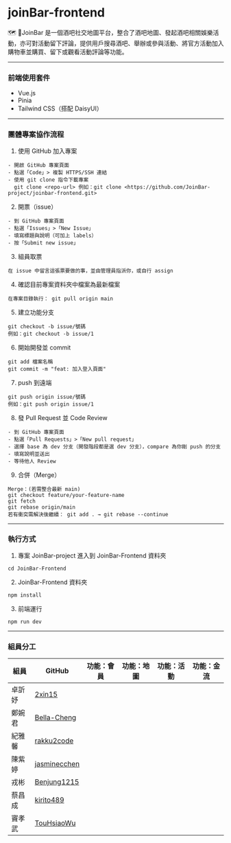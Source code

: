 # joinBar-frontend

🗺️ 🥂JoinBar 是一個酒吧社交地圖平台，整合了酒吧地圖、發起酒吧相關娛樂活動，亦可對活動留下評論，提供用戶搜尋酒吧、舉辦或參與活動、將官方活動加入購物車並購買、留下或觀看活動評論等功能。

---

### 前端使用套件

- Vue.js
- Pinia
- Tailwind CSS（搭配 DaisyUI）

---

### 團體專案協作流程

1. 使用 GitHub 加入專案
```
- 開啟 GitHub 專案頁面
- 點選「Code」> 複製 HTTPS/SSH 連結
- 使用 git clone 指令下載專案
  git clone <repo-url> 例如：git clone <https://github.com/JoinBar-project/joinbar-frontend.git>
```

2. 開票（issue）
```
- 到 GitHub 專案頁面
- 點選「Issues」>「New Issue」
- 填寫標題與說明（可加上 labels）
- 按「Submit new issue」
```

3. 組員取票
```
在 issue 中留言這張票要做的事，並由管理員指派你，或自行 assign
```

4. 確認目前專案資料夾中檔案為最新檔案
```
在專案目錄執行： git pull origin main
```

5. 建立功能分支
```
git checkout -b issue/號碼
例如：git checkout -b issue/1
```

6. 開始開發並 commit
```
git add 檔案名稱
git commit -m "feat: 加入登入頁面"
```

7. push 到遠端
```
git push origin issue/號碼
例如：git push origin issue/1
```

8. 發 Pull Request 並 Code Review
```
- 到 GitHub 專案頁面
- 點選「Pull Requests」>「New pull request」
- 選擇 base 為 dev 分支（開發階段都是選 dev 分支），compare 為你剛 push 的分支
- 填寫說明並送出
- 等待他人 Review
```

9. 合併（Merge）
```
Merge：(若需整合最新 main)
git checkout feature/your-feature-name
git fetch
git rebase origin/main
若有衝突需解決後繼續： git add . → git rebase --continue
```

---

### 執行方式

1. 專案 JoinBar-project 進入到 JoinBar-Frontend 資料夾
```
cd JoinBar-Frontend
```

2. JoinBar-Frontend 資料夾
```
npm install
```

3. 前端運行
```
npm run dev
```

---
### 組員分工

| 組員     | GitHub                                                 | 功能：會員 | 功能：地圖  | 功能：活動  | 功能：金流  |
|----------|-------------------------------------------------------|------------|------------|------------|------------|
| 卓訢妤   | [2xin15](https://github.com/2xin15)                    |            |            |            |            |
| 鄭婉君   | [Bella-Cheng](https://github.com/Bella-Cheng)          |            |            |            |            |
| 紀雅馨   | [rakku2code](https://github.com/rakku2code)            |            |            |            |            |
| 陳紫婷   | [jasminecchen](https://github.com/jasminecchen)        |            |            |            |            |
| 戎彬     | [Benjung1215](https://github.com/Benjung1215)          |            |            |            |            |
| 蔡昌成   | [kirito489](https://github.com/kirito489)              |            |            |            |            |
| 竇孝武   | [TouHsiaoWu](https://github.com/TouHsiaoWu)            |            |            |            |            |

